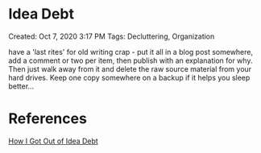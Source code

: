 # Idea Debt

Created: Oct 7, 2020 3:17 PM
Tags: Decluttering, Organization

have a 'last rites' for old writing crap - put it all in a blog post somewhere, add a comment or two per item, then publish with an explanation for why. Then just walk away from it and delete the raw source material from your hard drives. Keep one copy somewhere on a backup if it helps you sleep better...

# References

[How I Got Out of Idea Debt](https://medium.com/@heyjohnsexton/how-i-got-out-of-idea-debt-124d3cdc4031)